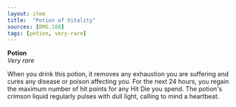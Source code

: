 ```yaml
---
layout: item
title:  "Potion of Vitality"
sources: [DMG.188]
tags: [potion, very-rare]
---
```


**Potion**  
*Very rare*

When you drink this potion, it removes any exhaustion you are suffering and cures any disease or poison affecting you. For the next 24 hours, you regain the maximum number of hit points for any Hit Die you spend. The potion's crimson liquid regularly pulses with dull light, calling to mind a heartbeat.